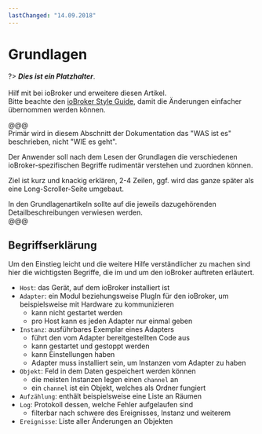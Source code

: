 ```yaml
---
lastChanged: "14.09.2018"
---
```


# Grundlagen

?> ***Dies ist ein Platzhalter***.
   <br><br>
   Hilf mit bei ioBroker und erweitere diesen Artikel.  
   Bitte beachte den [ioBroker Style Guide](community/styleguidedoc),
   damit die Änderungen einfacher übernommen werden können.

@@@   
Primär wird in diesem Abschnitt der Dokumentation das "WAS ist es"
beschrieben, nicht "WIE es geht".  

Der Anwender soll nach dem Lesen der Grundlagen die verschiedenen
ioBroker-spezifischen Begriffe rudimentär verstehen und zuordnen können.  

Ziel ist kurz und knackig erklären, 2-4 Zeilen, ggf. wird das ganze 
später als eine Long-Scroller-Seite umgebaut.

In den Grundlagenartikeln sollte auf die jeweils dazugehörenden
Detailbeschreibungen verwiesen werden.   
@@@

## Begriffserklärung
Um den Einstieg leicht und die weitere Hilfe verständlicher zu machen sind hier die wichtigsten Begriffe, die im und um den ioBroker auftreten erläutert.

* `Host`: das Gerät, auf dem ioBroker installiert ist
* `Adapter`: ein Modul beziehungsweise PlugIn für den ioBroker, um beispielsweise mit Hardware zu kommunizieren
    - kann nicht gestartet werden
    - pro Host kann es jeden Adapter nur einmal geben
* `Instanz`: ausführbares Exemplar eines Adapters
    - führt den vom Adapter bereitgestellten Code aus
    - kann gestartet und gestoppt werden
    - kann Einstellungen haben
    - Adapter muss installiert sein, um Instanzen vom Adapter zu haben
* `Objekt`: Feld in dem Daten gespeichert werden können
    - die meisten Instanzen legen einen `channel` an
    - ein `channel` ist ein Objekt, welches als Ordner fungiert
* `Aufzählung`: enthält beispielsweise eine Liste an Räumen
* `Log`: Protokoll dessen, welche Fehler aufgelaufen sind
    - filterbar nach schwere des Ereignisses, Instanz und weiterem
* `Ereignisse`: Liste aller Änderungen an Objekten
